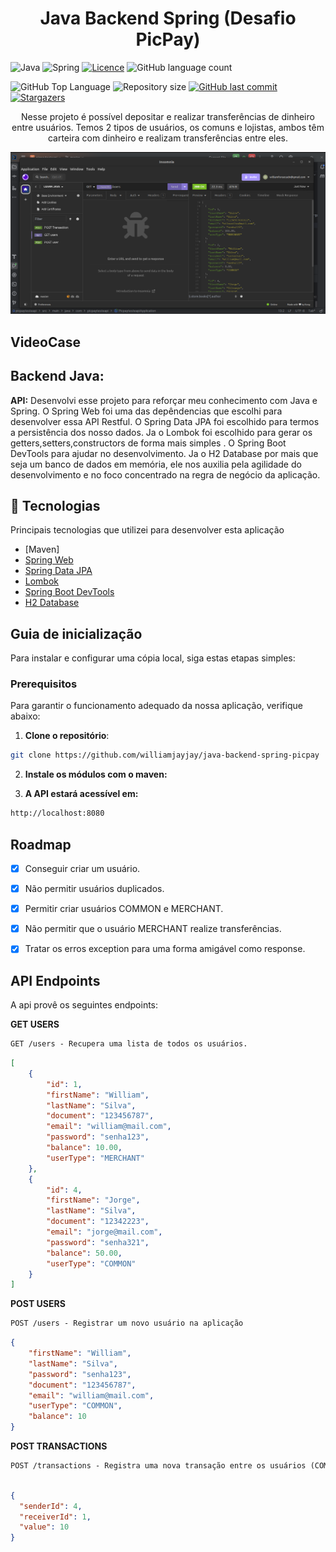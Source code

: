 <h1 align="center">Java Backend Spring (Desafio PicPay)</h1>

<p align="center">

![Java](https://img.shields.io/badge/java-%23ED8B00.svg?style=for-the-badge&logo=openjdk&logoColor=white)
![Spring](https://img.shields.io/badge/spring-%236DB33F.svg?style=for-the-badge&logo=spring&logoColor=white)
[![Licence](https://img.shields.io/github/license/Ileriayo/markdown-badges?style=for-the-badge)](./LICENSE)
  <img alt="GitHub language count" src="https://img.shields.io/github/languages/count/williamjayjay/java-backend-spring-picpay">

  <img alt="GitHub Top Language" src="https://img.shields.io/github/languages/top/williamjayjay/java-backend-spring-picpay" />

  <img alt="Repository size" src="https://img.shields.io/github/repo-size/williamjayjay/java-backend-spring-picpay">
  
  <a href="https://github.com/williamjayjay/Github-Blog/commits/master">
    <img alt="GitHub last commit" src="https://img.shields.io/github/last-commit/williamjayjay/java-backend-spring-picpay">
  </a>
    
   <a href="https://github.com/williamjayjay/java-backend-spring-picpay/stargazers">
    <img alt="Stargazers" src="https://img.shields.io/github/stars/williamjayjay/java-backend-spring-picpay?style=social">
  </a>
</p>

<p align="center"><p align="center">
Nesse projeto é possível depositar e realizar transferências de dinheiro entre usuários. Temos 2 tipos de usuários, os comuns e lojistas, ambos têm carteira com dinheiro e realizam transferências entre eles.</p>

<p align="center">
<img alt="api java + spring" src=".github/assets/cover.png" />
</p>

## VideoCase


## Backend Java:

**API:** Desenvolvi esse projeto para reforçar meu conhecimento com Java e Spring.
O Spring Web foi uma das depêndencias que escolhi para desenvolver essa API Restful.
O Spring Data JPA foi escolhido para termos a persistência dos nosso dados.
Ja o Lombok foi escolhido para gerar os getters,setters,constructors de forma mais simples .
O Spring Boot DevTools para ajudar no desenvolvimento.
Ja o H2 Database por mais que seja um banco de dados em memória, ele nos auxilia pela agilidade do desenvolvimento e no foco concentrado na regra de negócio da aplicação. 

## 🚀 Tecnologias

Principais tecnologias que utilizei para desenvolver esta aplicação

- [Maven]
- [Spring Web](https://start.spring.io/)
- [Spring Data JPA](https://start.spring.io/)
- [Lombok](https://start.spring.io/)
- [Spring Boot DevTools](https://start.spring.io/)
- [H2 Database](https://start.spring.io/)


## Guia de inicialização

Para instalar e configurar uma cópia local, siga estas etapas simples:

### Prerequisitos

Para garantir o funcionamento adequado da nossa aplicação, verifique abaixo:

1. **Clone o repositório**:
  ```sh
  git clone https://github.com/williamjayjay/java-backend-spring-picpay
  ```

2. **Instale os módulos com o maven:**

3. **A API estará acessível em:**
  ```sh
  http://localhost:8080
  ```

## Roadmap

- [x] Conseguir criar um usuário.

- [x] Não permitir usuários duplicados.

- [x] Permitir criar usuários COMMON e MERCHANT.

- [x] Não permitir que o usuário MERCHANT realize transferências.

- [x] Tratar os erros exception para uma forma amigável como response.


## API Endpoints
A api provê os seguintes endpoints:

**GET USERS**
```markdown
GET /users - Recupera uma lista de todos os usuários.
```
```json
[
    {
        "id": 1,
        "firstName": "William",
        "lastName": "Silva",
        "document": "123456787",
        "email": "william@mail.com",
        "password": "senha123",
        "balance": 10.00,
        "userType": "MERCHANT"
    },
    {
        "id": 4,
        "firstName": "Jorge",
        "lastName": "Silva",
        "document": "12342223",
        "email": "jorge@mail.com",
        "password": "senha321",
        "balance": 50.00,
        "userType": "COMMON"
    }
]
```

**POST USERS**
```markdown
POST /users - Registrar um novo usuário na aplicação
```
```json
{
    "firstName": "William",
    "lastName": "Silva",
    "password": "senha123",
    "document": "123456787",
    "email": "william@mail.com",
    "userType": "COMMON",
    "balance": 10
}
```

**POST TRANSACTIONS**
```markdown
POST /transactions - Registra uma nova transação entre os usuários (COMMON para COMMON ou COMMON para MERCHANT)
```

```json

{
  "senderId": 4,
  "receiverId": 1,
  "value": 10
}
```